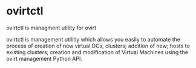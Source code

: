 # ovirtctl
ovirtctl is managment utility for ovirt

ovirtctl is management utilitiy which allows you easily to automate the process of creation of new virtual DCs, clusters; addition of new; hosts to existing clusters; creation and modification of Virtual Machines using the ovirt management Python API.
